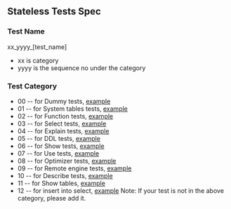 
## Stateless Tests Spec

### Test Name

xx_yyyy_[test_name]
* xx is category
* yyyy is the sequence no under the category

### Test Category

* 00 -- for Dummy tests, [example](00_0000_dummy_select_1.sql)
* 01 -- for System tables tests, [example](01_0000_system_numbers.sql)
* 02 -- for Function tests, [example](02_0000_function_arithmetic.sql)
* 03 -- for Select tests, [example](03_0000_select_aliases.sql)
* 04 -- for Explain tests, [example](04_0000_explain.sql)
* 05 -- for DDL tests, [example](05_0000_ddl_create_tables.sql)
* 06 -- for Show tests, [example](06_0000_show_queries.sql)
* 07 -- for Use tests, [example](07_0000_use_database.sql)
* 08 -- for Optimizer tests, [example](08_0000_optimizer.sql)
* 09 -- for Remote engine tests, [example](09_0000_remote_create_table.sql)
* 10 -- for Describe tests, [example](10_0000_describe_table.sql)
* 11 -- for Show tables, [example](11_0000_show_tables.sql)
* 12 -- for insert into select, [example](12_0000_insert_into_select.sql)
Note: If your test is not in the above category, please add it.



